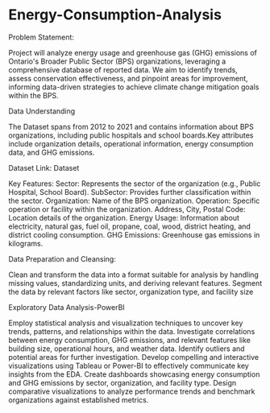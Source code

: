 # Energy-Consumption-Analysis
Problem Statement:

Project will analyze energy usage and greenhouse gas (GHG) emissions of Ontario's Broader Public Sector (BPS) organizations, leveraging a comprehensive database of reported data. We aim to identify trends, assess conservation effectiveness, and pinpoint areas for improvement, informing data-driven strategies to achieve climate change mitigation goals within the BPS.

Data Understanding

The Dataset spans from 2012 to 2021 and contains information about BPS organizations, including public hospitals and school boards.Key attributes include organization details, operational information, energy consumption data, and GHG emissions.

Dataset Link: Dataset

Key Features:
Sector: Represents the sector of the organization (e.g., Public Hospital, School Board).
SubSector: Provides further classification within the sector.
Organization: Name of the BPS organization.
Operation: Specific operation or facility within the organization.
Address, City, Postal Code: Location details of the organization.
Energy Usage: Information about electricity, natural gas, fuel oil, propane, coal, wood, district heating, and district cooling consumption.
GHG Emissions: Greenhouse gas emissions in kilograms.

Data Preparation and Cleansing:

Clean and transform the data into a format suitable for analysis by handling missing values, standardizing units, and deriving relevant features.
Segment the data by relevant factors like sector, organization type, and facility size

Exploratory Data Analysis-PowerBI

Employ statistical analysis and visualization techniques to uncover key trends, patterns, and relationships within the data.
Investigate correlations between energy consumption, GHG emissions, and relevant features like building size, operational hours, and weather data.
Identify outliers and potential areas for further investigation.
Develop compelling and interactive visualizations using Tableau or Power-BI to effectively communicate key insights from the EDA.
Create dashboards showcasing energy consumption and GHG emissions by sector, organization, and facility type.
Design comparative visualizations to analyze performance trends and benchmark organizations against established metrics.



